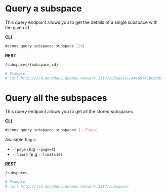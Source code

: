 # Query a subspace
This query endpoint allows you to get the details of a single subspace with the given id

**CLI**
```bash
desmos query subspaces subspace [id]
```

**REST**
```bash
/subspaces/{subspace_id}

# Example
# curl http://lcd.morpheus.desmos.network:1317/subspaces/a4469741bb0c0622627810082a5f2e4e54fbbb888f25a4771a5eebc697d30cfc
```

# Query all the subspaces
This query endpoint allows you to get all the stored subspaces

**CLI**
```bash
desmos query subspaces subspaces [--flags]
```

Available flags:
- `--page` (e.g `--page=1`)
- `--limit` (e.g `--limit=10`)

**REST**
```bash
/subspaces

# Example
# curl http://lcd.morpheus.desmos.network:1317/subspaces
```